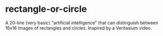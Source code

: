 # rectangle-or-circle
A 20-line (very basic) "artificial intelligence" that can distinguish between 16x16 images of rectangles and circles. Inspired by a Veritasium video.
